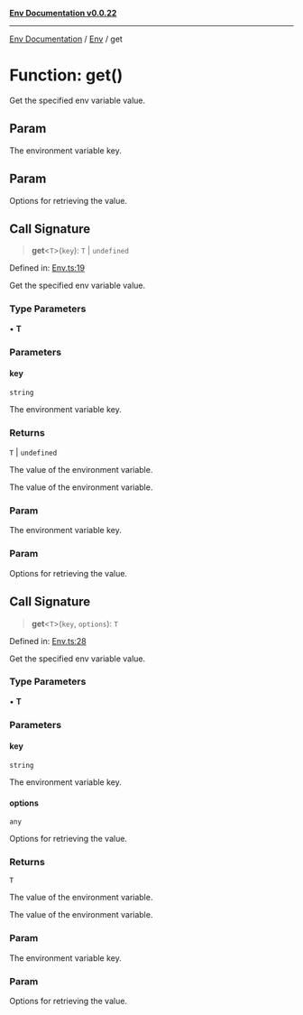 [**Env Documentation v0.0.22**](../../README.md)

***

[Env Documentation](../../modules.md) / [Env](../README.md) / get

# Function: get()

Get the specified env variable value.

## Param

The environment variable key.

## Param

Options for retrieving the value.

## Call Signature

> **get**\<`T`\>(`key`): `T` \| `undefined`

Defined in: [Env.ts:19](https://github.com/stonemjs/env/blob/320b081e7574fcb1610bef7c2b4d7c8fcf9f9dd5/src/Env.ts#L19)

Get the specified env variable value.

### Type Parameters

• **T**

### Parameters

#### key

`string`

The environment variable key.

### Returns

`T` \| `undefined`

The value of the environment variable.

The value of the environment variable.

### Param

The environment variable key.

### Param

Options for retrieving the value.

## Call Signature

> **get**\<`T`\>(`key`, `options`): `T`

Defined in: [Env.ts:28](https://github.com/stonemjs/env/blob/320b081e7574fcb1610bef7c2b4d7c8fcf9f9dd5/src/Env.ts#L28)

Get the specified env variable value.

### Type Parameters

• **T**

### Parameters

#### key

`string`

The environment variable key.

#### options

`any`

Options for retrieving the value.

### Returns

`T`

The value of the environment variable.

The value of the environment variable.

### Param

The environment variable key.

### Param

Options for retrieving the value.
